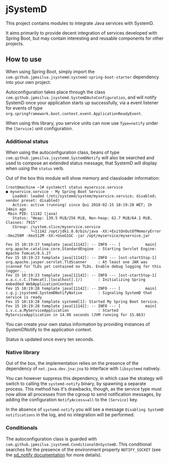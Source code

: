 # jSystemD

This project contains modules to integrate Java services with SystemD.

It aims primarily to provide decent integration of services developed with Spring Boot, but
may contain interesting and reusable components for other projects.

## How to use

When using Spring Boot, simply import the `com.github.jpmsilva.jsystemd:systemd-spring-boot-starter`
dependency into your own project.

Autoconfiguration takes place through the class `com.github.jpmsilva.jsystemd.SystemDAutoConfiguration`,
and will notify SystemD once your application starts up successfully, via a event listener for events
of type `org.springframework.boot.context.event.ApplicationReadyEvent`.

When using this library, you service units can now use `Type=notify` under the `[Service]` unit configuration.

### Additional status

When using the autoconfiguration class, beans of type `com.github.jpmsilva.jsystemd.SystemDNotify`
will also be searched and used to compose an extended status message, that SystemD will display
when using the `status` verb.

Out of the box this module will show memory and classloader information:

```
[root@machine ~]# systemctl status myservice.service
● myservice.service - My Spring Boot Service
   Loaded: loaded (/etc/systemd/system/myservice.service; disabled; vendor preset: disabled)
   Active: active (running) since Qui 2018-02-15 10:19:28 WET; 1h 24min ago
 Main PID: 11142 (java)
   Status: "Heap: 139.5 MiB/256 MiB, Non-heap: 62.7 MiB/64.1 MiB, Classes: 7915"
   CGroup: /system.slice/myservice.service
           └─11142 /opt/jdk1.8.0/bin/java -XX:+ExitOnOutOfMemoryError -Xms256M -Xmx512M -XX:+UseG1GC -jar /opt/myservice/myservice.jar

Fev 15 10:19:17 template java[11142]: -- INFO --- [           main] org.apache.catalina.core.StandardEngine  : Starting Servlet Engine: Apache Tomcat/8.5.27
Fev 15 10:19:23 template java[11142]: -- INFO --- [ost-startStop-1] org.apache.jasper.servlet.TldScanner     : At least one JAR was scanned for TLDs yet contained no TLDs. Enable debug logging for this logger...
Fev 15 10:19:23 template java[11142]: -- INFO --- [ost-startStop-1] o.a.c.c.C.[Tomcat].[localhost].[/]       : Initializing Spring embedded WebApplicationContext
Fev 15 10:19:28 template java[11142]: -- INFO --- [           main] c.g.j.jsystemd.SystemDNotifyNative       : Signaling SystemD that service is ready
Fev 15 10:19:28 template systemd[1]: Started My Spring Boot Service.
Fev 15 10:19:28 template java[11142]: -- INFO --- [           main] i.v.c.a.MyServiceApplication             : Started MyServiceApplication in 14.98 seconds (JVM running for 15.863)
```

You can create your own status information by providing instances of SystemDNotify to the application context.

Status is updated once every ten seconds.

### Native library

Out of the box, the implementation relies on the presence of the dependency of `net.java.dev.jna:jna` to
interface with `libsystemd` natively.

You can however suppress this dependency, in which case the strategy will switch to calling the `systemd-notify` binary,
by spawning a separate process. This method has it's drawbacks, though, as the service type must now allow
all processes from the cgroup to send notification messages, by adding the configuration `NotifyAccess=all` to the `[Service]`
key.

In the absence of `systemd-notify` you will see a message `Disabling SystemD notifications` in the log, and no integration will
be performed. 

### Conditionals

The autoconfiguration class is guarded with `com.github.jpmsilva.jsystemd.ConditionalOnSystemD`.
This conditional searches for the presence of the environment property `NOTIFY_SOCKET` (see the
[sd_notify documentation](https://www.freedesktop.org/software/systemd/man/sd_notify.html#%24NOTIFY_SOCKET) for
more details).
